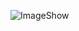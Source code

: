 ![ImageShow](https://user-images.githubusercontent.com/74967520/115326126-5a418180-a1bf-11eb-94c4-3f4241e73778.png)
